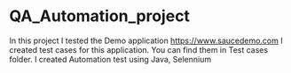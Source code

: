 # QA_Automation_project
In this project I tested the Demo application https://www.saucedemo.com
I created test cases for this application. You can find them in Test cases folder.
I created Automation test using Java, Selennium
